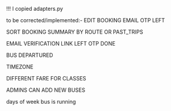 !!! I copied adapters.py 


to be corrected/implemented:-
EDIT BOOKING EMAIL OTP LEFT

SORT BOOKING SUMMARY BY ROUTE OR PAST_TRIPS

EMAIL VERIFICATION LINK LEFT OTP DONE

BUS DEPARTURED

TIMEZONE

DIFFERENT FARE FOR CLASSES

ADMINS CAN ADD NEW BUSES

days of week bus is running
